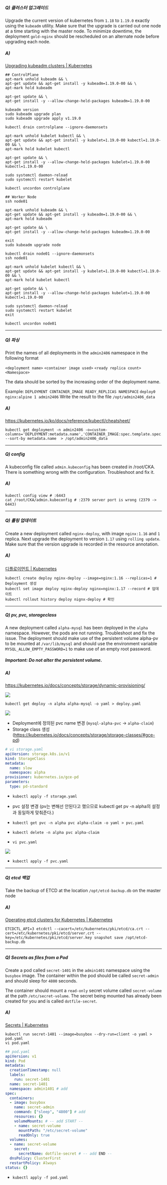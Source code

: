 ##### Q) 클러스터 업그레이드

Upgrade the current version of kubernetes from `1.18` to `1.19.0` exactly using the `kubeadm` utility. Make sure that the upgrade is carried out one node at a time starting with the master node. To minimize downtime, the deployment `gold-nginx` should be rescheduled on an alternate node before upgrading each node.

##### A) 

[Upgrading kubeadm clusters | Kubernetes](https://v1-19.docs.kubernetes.io/docs/tasks/administer-cluster/kubeadm/kubeadm-upgrade/)

```shell
## ControlPlane
apt-mark unhold kubeadm && \
apt-get update && apt-get install -y kubeadm=1.19.0-00 && \
apt-mark hold kubeadm

apt-get update && \
apt-get install -y --allow-change-held-packages kubeadm=1.19.0-00

kubeadm version
sudo kubeadm upgrade plan
sudo kubeadm upgrade apply v1.19.0

kubectl drain controlplane --ignore-daemonsets

apt-mark unhold kubelet kubectl && \
apt-get update && apt-get install -y kubelet=1.19.0-00 kubectl=1.19.0-00 && \
apt-mark hold kubelet kubectl

apt-get update && \
apt-get install -y --allow-change-held-packages kubelet=1.19.0-00 kubectl=1.19.0-00

sudo systemctl daemon-reload
sudo systemctl restart kubelet

kubectl uncordon controlplane

## Worker Node
ssh node01

apt-mark unhold kubeadm && \
apt-get update && apt-get install -y kubeadm=1.19.0-00 && \
apt-mark hold kubeadm

apt-get update && \
apt-get install -y --allow-change-held-packages kubeadm=1.19.0-00

exit
sudo kubeadm upgrade node

kubectl drain node01 --ignore-daemonsets
ssh node01

apt-mark unhold kubelet kubectl && \
apt-get update && apt-get install -y kubelet=1.19.0-00 kubectl=1.19.0-00 && \
apt-mark hold kubelet kubectl

apt-get update && \
apt-get install -y --allow-change-held-packages kubelet=1.19.0-00 kubectl=1.19.0-00

sudo systemctl daemon-reload
sudo systemctl restart kubelet
exit

kubectl uncordon node01
```

---

##### Q)  파싱

Print the names of all deployments in the `admin2406` namespace in the following format

`<deployment name>` `<container image used>` `<ready replica count>` `<Namespace>`

The data should be sorted by the increasing order of the deployment name.

Example:
`DEPLOYMENT CONTAINER_IMAGE READY_REPLICAS NAMESPACE`
`deploy0 nginx:alpine 1 admin2406`
Write the result to the file `/opt/admin2406_data`

##### A)

https://kubernetes.io/ko/docs/reference/kubectl/cheatsheet/

```shell
kubectl get deployment -n admin2406 -o=custom-columns='DEPLOYMENT:metadata.name','CONTAINER_IMAGE:spec.template.spec.containers[*].image','READY_REPLICAS:spec.replicas','NAMESPACE:metadata.namespace' --sort-by metadata.name  > /opt/admin2406_data
```

---

##### Q) config

A kubeconfig file called `admin.kubeconfig` has been created in /root/CKA. There is something wrong with the configuration. Troubleshoot and fix it.

##### A) 

```shell
kubectl config view # :6443
cat /root/CKA/admin.kubeconfig # :2379 server port is wrong (2379 -> 6443)
```

---

##### Q) 롤링 업데이트

Create a new deployment called `nginx-deploy`, with image `nginx:1.16` and `1` replica. Next upgrade the deployment to version `1.17` using `rolling update`. Make sure that the version upgrade is recorded in the resource annotation.

##### A) 

[디플로이먼트 | Kubernetes](https://kubernetes.io/ko/docs/concepts/workloads/controllers/deployment/)

```shell
kubectl create deploy nginx-deploy --image=nginx:1.16 --replicas=1 # Deployment 생성
kubectl set image deploy nginx-deploy nginx=nginx:1.17 --record # 업데이트
kubectl rollout history deploy nignx-deploy # 확인
```

---

##### Q) pv, pvc, storageclass

A new deployment called `alpha-mysql` has been deployed in the `alpha` namespace. However, the pods are not running. Troubleshoot and fix the issue. The deployment should make use of the persistent volume alpha-pv to be mounted at `/var/lib/mysql` and should use the environment variable `MYSQL_ALLOW_EMPTY_PASSWORD=1` to make use of an empty root password.

##### Important: Do not alter the persistent volume.

##### A) 

https://kubernetes.io/docs/concepts/storage/dynamic-provisioning/

![](img/1.PNG)

```shell
kubectl get deploy -n alpha alpha-mysql -o yaml > deploy.yaml
```

![](img/2.PNG)

* Deployment에 정의된 pvc name 변경 (`mysql-alpha-pvc` -> `alpha-claim`)
* Storage class 생성 (https://kubernetes.io/docs/concepts/storage/storage-classes/#gce-pd)

```yaml
# vi storage.yaml
apiVersion: storage.k8s.io/v1
kind: StorageClass
metadata:
  name: slow
  namespace: alpha
provisioner: kubernetes.io/gce-pd
parameters:
  type: pd-standard
```

* `kubectl apply -f storage.yaml`

* pvc 설정 변경  (pv는 변해선 안된다고 했으므로 kubectl get pv -n alpha의 설정과 동일하게 맞춰준다.)
* `kubectl get pvc -n alpha pvc alpha-claim -o yaml > pvc.yaml`
* `kubectl delete -n alpha pvc alpha-claim`
* `vi pvc.yaml`

![](img/4.PNG)

* `kubectl apply -f pvc.yaml`

---

##### Q) etcd 백업

Take the backup of ETCD at the location `/opt/etcd-backup.db` on the master node

##### A) 

[Operating etcd clusters for Kubernetes | Kubernetes](https://kubernetes.io/docs/tasks/administer-cluster/configure-upgrade-etcd/#snapshot-using-etcdctl-options)

```shell
ETCDCTL_API=3 etcdctl --cacert=/etc/kubernetes/pki/etcd/ca.crt --cert=/etc/kubernetes/pki/etcd/server.crt --key=/etc/kubernetes/pki/etcd/server.key snapshot save /opt/etcd-backup.db
```

---

##### Q) Secrets as files from a Pod

 Create a pod called `secret-1401` in the `admin1401` namespace using the `busybox` image. The container within the pod should be called `secret-admin` and should sleep for `4800` seconds.

The container should mount a `read-only` secret volume called `secret-volume` at the path `/etc/secret-volume`. The secret being mounted has already been created for you and is called `dotfile-secret`.

##### A) 

[Secrets | Kubernetes](https://kubernetes.io/docs/concepts/configuration/secret/#using-secrets-as-files-from-a-pod)

```shell
kubectl run secret-1401 --image=busybox --dry-run=client -o yaml > pod.yaml
vi pod.yaml
```

```yaml
## pod.yaml
apiVersion: v1
kind: Pod
metadata:
  creationTimestamp: null
  labels:
    run: secret-1401
  name: secret-1401
  namespace: admin1401 # add
spec:
  containers:
  - image: busybox
    name: secret-admin
    command: ["sleep", "4800"] # add
    resources: {}
    volumeMounts: # -- add START --
    - name: secret-volume
      mountPath: "/etc/secret-volume"
      readOnly: true
  volumes:
  - name: secret-volume
    secret:
      secretName: dotfile-secret # -- add END --
  dnsPolicy: ClusterFirst
  restartPolicy: Always
status: {}
```

* `kubectl apply -f pod.yaml`
